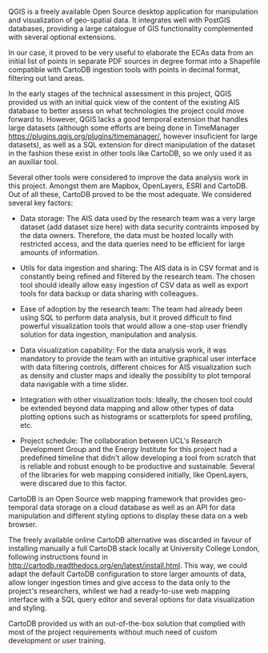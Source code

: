 QGIS is a freely available Open Source desktop application for manipulation and visualization of geo-spatial data. It integrates well with PostGIS databases, providing a large catalogue of GIS functionality complemented with several optional extensions.

In our case, it proved to be very useful to elaborate the ECAs data from an initial list of points in separate PDF sources in degree format into a Shapefile compatible with CartoDB ingestion tools with points in decimal format, filtering out land areas.

In the early stages of the technical assessment in this project, QGIS provided us with an initial quick view of the content of the existing AIS database to better assess on what technologies the project could move forward to. However, QGIS lacks a good temporal extension that handles large datasets (although some efforts are being done in TimeManager https://plugins.qgis.org/plugins/timemanager/, however insuficient for large datasets), as well as a SQL extension for direct manipulation of the dataset in the fashion these exist in other tools like CartoDB, so we only used it as an auxiliar tool.

Several other tools were considered to improve the data analysis work in this project. Amongst them are Mapbox, OpenLayers, ESRI and CartoDB. Out of all these, CartoDB proved to be the most adequate. We considered several key factors:

- Data storage: The AIS data used by the research team was a very large dataset (add dataset size here) with data security contraints imposed by the data owners. Therefore, the data must be hosted locally with restricted access, and the data queries need to be efficient for large amounts of information. 

- Utils for data ingestion and sharing: The AIS data is in CSV format and is constantly being refined and filtered by the research team. The chosen tool should ideally allow easy ingestion of CSV data as well as export tools for data backup or data sharing with colleagues.
 
- Ease of adoption by the research team: The team had already been using SQL to perform data analysis, but it proved difficult to find powerful visualization tools that would allow a one-stop user friendly solution for data ingestion, manipulation and analysis. 

- Data visualization capability: For the data analysis work, it was mandatory to provide the team with an intuitive graphical user interface with data filtering controls, different choices for AIS visualization such as density and cluster maps and ideally the possiblity to plot temporal data navigable with a time slider.

- Integration with other visualization tools: Ideally, the chosen tool could be extended beyond data mapping and allow other types of data plotting options such as histograms or scatterplots for speed profiling, etc.

- Project schedule: The collaboration between UCL's Research Development Group and the Energy Institute for this project had a predefined timeline that didn't allow developing a tool from scratch that is reliable and robust enough to be productive and sustainable. Several of the libraries for web mapping considered initially, like OpenLayers, were discared due to this factor.

CartoDB is an Open Source web mapping framework that provides geo-temporal data storage on a cloud database as well as an API for data manipulation and different styling options to display these data on a web browser.

The freely available online CartoDB alternative was discarded in favour of installing manually a full CartoDB stack locally at University College London, following instructions found in http://cartodb.readthedocs.org/en/latest/install.html. This way, we could adapt the default CartoDB configuration to store larger amounts of data, allow longer ingestion times and give access to the data only to the project's researchers, whilest we had a ready-to-use web mapping interface with a SQL query editor and several options for data visualization and styling. 

CartoDB provided us with an out-of-the-box solution that complied with most of the project requirements without much need of custom development or user training. 





